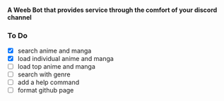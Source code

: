 #### A Weeb Bot that provides service through the comfort of your discord channel

### To Do

- [x] search anime and manga
- [x] load individual anime and manga
- [ ] load top anime and manga
- [ ] search with genre
- [ ] add a help command
- [ ] format github page
